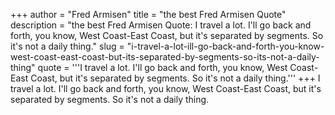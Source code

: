 +++
author = "Fred Armisen"
title = "the best Fred Armisen Quote"
description = "the best Fred Armisen Quote: I travel a lot. I'll go back and forth, you know, West Coast-East Coast, but it's separated by segments. So it's not a daily thing."
slug = "i-travel-a-lot-ill-go-back-and-forth-you-know-west-coast-east-coast-but-its-separated-by-segments-so-its-not-a-daily-thing"
quote = '''I travel a lot. I'll go back and forth, you know, West Coast-East Coast, but it's separated by segments. So it's not a daily thing.'''
+++
I travel a lot. I'll go back and forth, you know, West Coast-East Coast, but it's separated by segments. So it's not a daily thing.
